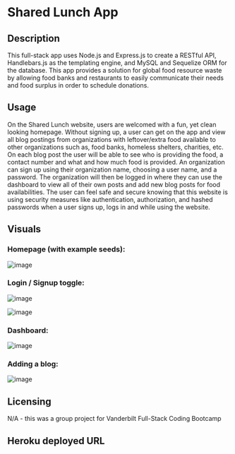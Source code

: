 # Shared Lunch App

## Description

This full-stack app uses Node.js and Express.js to create a RESTful API, Handlebars.js as the templating engine, and MySQL and Sequelize ORM for the database. This app provides a solution for global food resource waste by allowing food banks and restaurants to easily communicate their needs and food surplus in order to schedule donations.


## Usage

On the Shared Lunch website, users are welcomed with a fun, yet clean looking homepage. Without signing up, a user can get on the app and view all blog postings from organizations with leftover/extra food available to other organizations such as, food banks, homeless shelters, charities, etc. On each blog post the user will be able to see who is providing the food, a contact number and what and how much food is provided. An organization can sign up using their organization name, choosing a user name, and a password. The organization will then be logged in where they can use the dashboard to view all of their own posts and add new blog posts for food availabilities. The user can feel safe and secure knowing that this website is using security measures like authentication, authorization, and hashed passwords when a user signs up, logs in and while using the website.


## Visuals

### Homepage (with example seeds):

![image](https://user-images.githubusercontent.com/118077000/228907739-29e65930-4b71-47b0-a8e9-a63a7c9cc69f.png)

### Login / Signup toggle:

![image](https://user-images.githubusercontent.com/118077000/228907436-d20e089a-8d0b-450c-b726-4f9cc680d24c.png)

![image](https://user-images.githubusercontent.com/118077000/228907974-0ecbf21c-165a-49c6-b25b-f99bf56525b5.png)

### Dashboard:

![image](https://user-images.githubusercontent.com/118077000/228909496-2afb2c20-1db1-4fd5-8998-902cb0f5c63f.png)

### Adding a blog:

![image](https://user-images.githubusercontent.com/118077000/228906825-d385e7eb-6311-4267-846b-34c1ac00d0a1.png)

## Licensing

N/A - this was a group project for Vanderbilt Full-Stack Coding Bootcamp

## Heroku deployed URL


